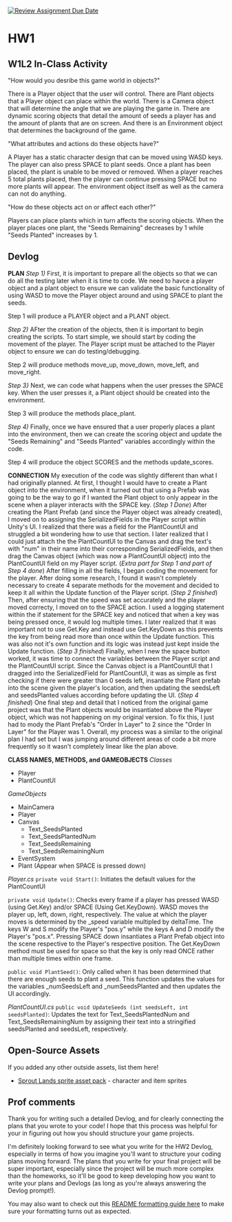 [![Review Assignment Due Date](https://classroom.github.com/assets/deadline-readme-button-22041afd0340ce965d47ae6ef1cefeee28c7c493a6346c4f15d667ab976d596c.svg)](https://classroom.github.com/a/MjLLqDcN)
# HW1
## W1L2 In-Class Activity
"How would you desribe this game world in objects?"

There is a Player object that the user will control. There are Plant objects that a Player object can place within the world. 
There is a Camera object that will determine the angle that we are playing the game in. There are dynamic scoring objects that 
detail the amount of seeds a player has and the amount of plants that are on screen. And there is an Environment object that
determines the background of the game.

"What attributes and actions do these objects have?"

A Player has a static character design that can be moved using WASD keys. The player can also press SPACE to plant seeds. 
Once a plant has been placed, the plant is unable to be moved or removed. When a player reaches 5 total plants placed, then 
the player can continue pressing SPACE but no more plants will appear. The environment object itself as well as the camera 
can not do anything.

"How do these objects act on or affect each other?"

Players can place plants which in turn affects the scoring objects. When the player places one plant, the "Seeds Remaining" 
decreases by 1 while "Seeds Planted" increases by 1.

## Devlog
**PLAN**
*Step 1)* First, it is important to prepare all the objects so that we can do all the testing later when it is time to code. We need to
havce a player object and a plant object to ensure we can validate the basic functionality of using WASD to move the Player object
around and using SPACE to plant the seeds.

Step 1 will produce a PLAYER object and a PLANT object.

*Step 2)* AFter the creation of the objects, then it is important to begin creating the scripts. To start simple, we should start by
coding the movement of the player. The Player script must be attached to the Player object to ensure we can do testing/debugging.

Step 2 will produce methods move_up, move_down, move_left, and move_right.

*Step 3}* Next, we can code what happens when the user presses the SPACE key. When the user presses it, a Plant object should 
be created into the environment.

Step 3 will produce the methods place_plant.

*Step 4)* Finally, once we have ensured that a user properly places a plant into the environment, then we can create the scoring object
and update the "Seeds Remaining" and "Seeds Planted" variables accordingly within the code.

Step 4 will produce the object SCORES and the methods update_scores.

**CONNECTION**
My execution of the code was slightly different than what I had originally planned. At first, I thought I would have to create a Plant object
into the environment, when it turned out that using a Prefab was going to be the way to go if I wanted the Plant object to only appear in the
scene when a player interacts with the SPACE key. (*Step 1 Done*) After creating the Plant Prefab (and since the Player object was already created), I moved
on to assigning the SerializedFields in the Player script within Unity's UI. I realized that there was a field for the PlantCountUI and struggled
a bit wondering how to use that section. I later realized that I could just attach the the PlantCountUI to the Canvas and drag the text's with "num" in
their name into their corresponding SerializedFields, and then drag the Canvas object (which was now a PlantCountUI object) into the PlantCountUI field
on my Player script. (*Extra part for Step 1 and part of Step 4 done*) After filling in all the fields, I began coding the movement for the player.
After doing some research, I found it wasn't completely necessary to create 4 separate methods for the movement and decided to keep it
all within the Update function of the Player script. (*Step 2 finished*) Then, after ensuring that the speed was set accurately and the player moved
correcty, I moved on to the SPACE action. I used a logging statement within the if statement for the SPACE key and noticed that when a key was being pressed
once, it would log multiple times. I later realized that it was important not to use Get.Key and instead use Get.KeyDown as this prevents the key from being
read more than once within the Update function. This was also not it's own function and its logic was instead just kept inside the Update function.
(*Step 3 finished*) Finally, when I new the space button worked, it was time to connect the variables between the Player script and the PlantCountUI script. 
Since the Canvas object is a PlantCountUI that I dragged into the SerializedField for PlantCountUI, it was as simple as first checking if there were greater 
than 0 seeds left, insantiate the Plant prefab into the scene given the player's location, and then updating the seedsLeft and seedsPlanted values according 
before updating the UI. (*Step 4 finished*) One final step and detail that I noticed from the original game project was that the Plant objects would be
insantiated above the Player object, which was not happening on my original version. To fix this, I just had to mody the Plant Prefab's "Order In Layer" to 2
since the "Order In Layer" for the Player was 1. Overall, my process was a similar to the original plan I had set but I was jumping around different areas of
code a bit more frequently so it wasn't completely linear like the plan above.

**CLASS NAMES, METHODS, and GAMEOBJECTS**
*Classes*
- Player
- PlantCountUI

*GameObjects*
- MainCamera
- Player
- Canvas
    - Text_SeedsPlanted
    - Text_SeedsPlantedNum
    - Text_SeedsRemaining
    - Text_SeedsRemainingNum
- EventSystem
- Plant (Appear when SPACE is pressed down)

*Player.cs*
`private void Start()`: Initiates the default values for the PlantCountUI

`private void Update()`: Checks every frame if a player has pressed WASD (using Get.Key) and/or SPACE (Using Get.KeyDown). WASD moves
the player up, left, down, right, respectively. The value at which the player moves is determined by the _speed variable multipled by 
deltaTime. The keys W and S modify the Player's "pos.y" while the keys A and D modify the Player's "pos.x".
Pressing SPACE down insantiates a Plant Prefab object into the scene respective to the Player's respective position. The Get.KeyDown
method must be used for space so that the key is only read ONCE rather than multiple times within one frame.

`public void PlantSeed()`: Only called when it has been determined that there are enough seeds to plant a seed. This function updates the values
for the variables _numSeedsLeft and _numSeedsPlanted and then updates the UI accordingly.

*PlantCountUI.cs*
`public void UpdateSeeds (int seedsLeft, int seedsPlanted)`: Updates the text for Text_SeedsPlantedNum and Text_SeedsRemainingNum by assigning
their text into a stringified seedsPlanted and seedsLeft, respectively.

## Open-Source Assets
If you added any other outside assets, list them here!
- [Sprout Lands sprite asset pack](https://cupnooble.itch.io/sprout-lands-asset-pack) - character and item sprites

## Prof comments
Thank you for writing such a detailed Devlog, and for clearly connecting the plans that you wrote to your code! I hope that this process was helpful for your in figuring out how you should structure your game projects.

I'm definitely looking forward to see what you write for the HW2 Devlog, especially in terms of how you imagine you'll want to structure your coding plans moving forward. The plans that you write for your final project will be super important, especially since the project will be much more complex than the homeworks, so it'll be good to keep developing how you want to write your plans and Devlogs (as long as you're always answering the Devlog prompt!).

You may also want to check out this [README formatting guide here](https://docs.github.com/en/get-started/writing-on-github/getting-started-with-writing-and-formatting-on-github/basic-writing-and-formatting-syntax) to make sure your formatting turns out as expected.
